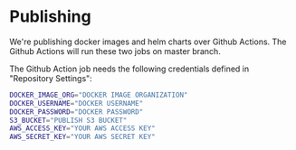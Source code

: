 # Publishing

We're publishing docker images and helm charts over Github Actions. The Github Actions will run these two jobs on master branch.

The Github Action job needs the following credentials defined in "Repository Settings":

```bash
DOCKER_IMAGE_ORG="DOCKER IMAGE ORGANIZATION"
DOCKER_USERNAME="DOCKER USERNAME"
DOCKER_PASSWORD="DOCKER PASSWORD"
S3_BUCKET="PUBLISH S3 BUCKET"
AWS_ACCESS_KEY="YOUR AWS ACCESS KEY"
AWS_SECRET_KEY="YOUR AWS SECRET KEY"
```
